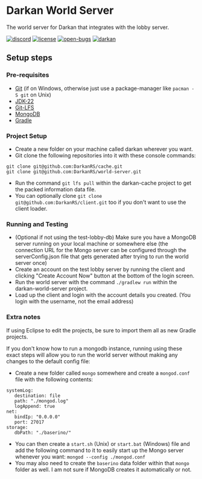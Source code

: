 # Darkan World Server
The world server for Darkan that integrates with the lobby server.

[![discord][discord-badge]][discord-link] [![license][license-badge]][gnu-gpl-link] [![open-bugs][bug-badge]][bug-link] [![darkan](https://snapcraft.io/darkan/badge.svg)](https://snapcraft.io/darkan)

[discord-link]: https://discord.gg/Z32ggEB
[discord-badge]: https://img.shields.io/discord/118102728026095623?label=discord&logo=discord

[gnu-gpl-link]: https://www.gnu.org/licenses/gpl-3.0.en.html
[license-badge]: https://img.shields.io/badge/license-GPLv3-blue.svg

[bug-link]: https://github.com/titandino/darkan-world-server/issues
[bug-badge]: https://img.shields.io/github/issues-raw/titandino/darkan-world-server/bug?label=open%20bugs

## Setup steps

### Pre-requisites
- [Git](https://git-scm.com/download/win) (if on Windows, otherwise just use a package-manager like `pacman -S git` on Unix)
- [JDK-22](https://jdk.java.net/java-se-ri/22)
- [Git-LFS](https://git-lfs.github.com/ "Git-LFS")
- [MongoDB](https://docs.mongodb.com/manual/installation/ "MongoDB")
- [Gradle](https://gradle.org/install/ "Gradle")

### Project Setup
- Create a new folder on your machine called darkan wherever you want.
- Git clone the following repositories into it with these console commands:
```
git clone git@github.com:DarkanRS/cache.git
git clone git@github.com:DarkanRS/world-server.git
```
- Run the command `git lfs pull` within the darkan-cache project to get the packed information data file.
- You can optionally clone `git clone git@github.com:DarkanRS/client.git` too if you don't want to use the client loader.

### Running and Testing
- (Optional if not using the test-lobby-db) Make sure you have a MongoDB server running on your local machine or somewhere else (the connection URL for the Mongo server can be configured through the serverConfig.json file that gets generated after trying to run the world server once)
- Create an account on the test lobby server by running the client and clicking "Create Account Now" button at the bottom of the login screen.
- Run the world server with the command `./gradlew run` within the darkan-world-server project.
- Load up the client and login with the account details you created. (You login with the username, not the email address)

### Extra notes
If using Eclipse to edit the projects, be sure to import them all as new Gradle projects.

If you don't know how to run a mongodb instance, running using these exact steps will allow you to run the world server without making any changes to the default config file:
- Create a new folder called `mongo` somewhere and create a `mongod.conf` file with the following contents:
```
systemLog:
   destination: file
   path: "./mongod.log"
   logAppend: true
net:
   bindIp: "0.0.0.0"
   port: 27017
storage:
   dbPath: "./baserino/"
```

- You can then create a `start.sh` (Unix) or `start.bat` (Windows) file and add the following command to it to easily start up the Mongo server whenever you want:
 `mongod --config ./mongod.conf`
- You may also need to create the `baserino` data folder within that `mongo` folder as well. I am not sure if MongoDB creates it automatically or not.
